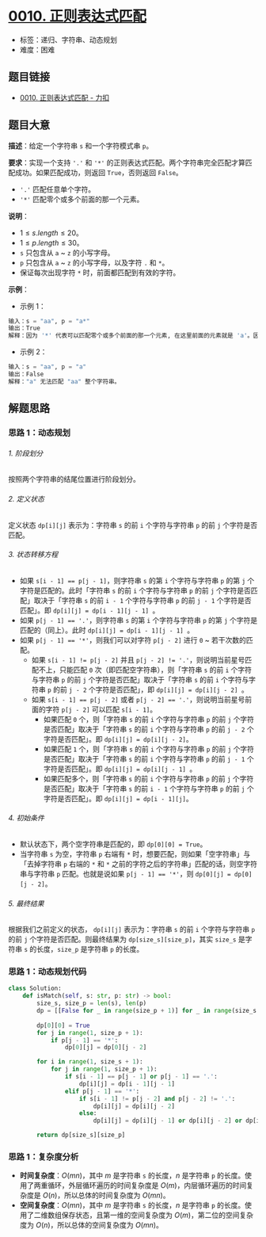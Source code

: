 # [0010. 正则表达式匹配](https://leetcode.cn/problems/regular-expression-matching/)

- 标签：递归、字符串、动态规划
- 难度：困难

## 题目链接

- [0010. 正则表达式匹配 - 力扣](https://leetcode.cn/problems/regular-expression-matching/)

## 题目大意

**描述**：给定一个字符串 `s` 和一个字符模式串 `p`。

**要求**：实现一个支持 `'.'` 和 `'*'` 的正则表达式匹配。两个字符串完全匹配才算匹配成功。如果匹配成功，则返回 `True`，否则返回 `False`。

- `'.'` 匹配任意单个字符。
- `'*'` 匹配零个或多个前面的那一个元素。

**说明**：

- $1 \le s.length \le 20$。
- $1 \le p.length \le 30$。
- `s` 只包含从 `a` ~ `z` 的小写字母。
- `p` 只包含从 `a` ~ `z` 的小写字母，以及字符 `.` 和 `*`。
- 保证每次出现字符 `*` 时，前面都匹配到有效的字符。

**示例**：

- 示例 1：

```python
输入：s = "aa", p = "a*"
输出：True
解释：因为 '*' 代表可以匹配零个或多个前面的那一个元素, 在这里前面的元素就是 'a'。因此，字符串 "aa" 可被视为 'a' 重复了一次。
```

- 示例 2：

```python
输入：s = "aa", p = "a"
输出：False
解释："a" 无法匹配 "aa" 整个字符串。
```

## 解题思路

### 思路 1：动态规划

###### 1. 阶段划分

按照两个字符串的结尾位置进行阶段划分。

###### 2. 定义状态

定义状态 `dp[i][j]` 表示为：字符串 `s` 的前 `i` 个字符与字符串 `p` 的前 `j` 个字符是否匹配。

###### 3. 状态转移方程

- 如果 `s[i - 1] == p[j - 1]`，则字符串 `s` 的第 `i` 个字符与字符串 `p` 的第 `j` 个字符是匹配的。此时「字符串 `s` 的前 `i` 个字符与字符串 `p` 的前 `j` 个字符是否匹配」取决于「字符串 `s` 的前 `i - 1` 个字符与字符串 `p` 的前 `j - 1` 个字符是否匹配」。即 `dp[i][j] = dp[i - 1][j - 1] `。
- 如果 `p[j - 1] == '.'`，则字符串 `s` 的第 `i` 个字符与字符串 `p` 的第 `j` 个字符是匹配的（同上）。此时 `dp[i][j] = dp[i - 1][j - 1] `。
- 如果 `p[j - 1] == '*'`，则我们可以对字符 `p[j - 2]` 进行 `0` ~ 若干次数的匹配。
  - 如果 `s[i - 1] != p[j - 2]` 并且 `p[j - 2] != '.'`，则说明当前星号匹配不上，只能匹配 `0` 次（即匹配空字符串），则「字符串 `s` 的前 `i` 个字符与字符串 `p` 的前 `j` 个字符是否匹配」取决于「字符串 `s` 的前 `i` 个字符与字符串 `p` 的前 `j - 2` 个字符是否匹配」，即 `dp[i][j] = dp[i][j - 2] `。
  - 如果 `s[i - 1] == p[j - 2]` 或者 `p[j - 2] == '.'`，则说明当前星号前面的字符 `p[j - 2]` 可以匹配 `s[i - 1]`。
    - 如果匹配 `0` 个，则「字符串 `s` 的前 `i` 个字符与字符串 `p` 的前 `j` 个字符是否匹配」取决于「字符串 `s` 的前 `i` 个字符与字符串 `p` 的前 `j - 2` 个字符是否匹配」。即 `dp[i][j] = dp[i][j - 2]`。
    - 如果匹配 `1` 个，则「字符串 `s` 的前 `i` 个字符与字符串 `p` 的前 `j` 个字符是否匹配」取决于「字符串 `s` 的前 `i` 个字符与字符串 `p` 的前 `j - 1` 个字符是否匹配」。即 `dp[i][j] = dp[i][j - 1] `。
    - 如果匹配多个，则「字符串 `s` 的前 `i` 个字符与字符串 `p` 的前 `j` 个字符是否匹配」取决于「字符串 `s` 的前 `i - 1` 个字符与字符串 `p` 的前 `j` 个字符是否匹配」。即 `dp[i][j] = dp[i - 1][j]`。

###### 4. 初始条件

- 默认状态下，两个空字符串是匹配的，即 `dp[0][0] = True`。
- 当字符串 `s` 为空，字符串 `p` 右端有 `*` 时，想要匹配，则如果「空字符串」与「去掉字符串 `p` 右端的 `*` 和 `*` 之前的字符之后的字符串」匹配的话，则空字符串与字符串 `p` 匹配。也就是说如果 `p[j - 1] == '*'`，则 `dp[0][j] = dp[0][j - 2]`。

###### 5. 最终结果

根据我们之前定义的状态， `dp[i][j]` 表示为：字符串 `s` 的前 `i` 个字符与字符串 `p` 的前 `j` 个字符是否匹配。则最终结果为 `dp[size_s][size_p]`，其实 `size_s` 是字符串 `s` 的长度，`size_p` 是字符串 `p` 的长度。

### 思路 1：动态规划代码

```python
class Solution:
    def isMatch(self, s: str, p: str) -> bool:
        size_s, size_p = len(s), len(p)
        dp = [[False for _ in range(size_p + 1)] for _ in range(size_s + 1)]
        
        dp[0][0] = True
        for j in range(1, size_p + 1):
            if p[j - 1] == '*':
                dp[0][j] = dp[0][j - 2]

        for i in range(1, size_s + 1):
            for j in range(1, size_p + 1):
                if s[i - 1] == p[j - 1] or p[j - 1] == '.':
                    dp[i][j] = dp[i - 1][j - 1]
                elif p[j - 1] == '*':
                    if s[i - 1] != p[j - 2] and p[j - 2] != '.':
                        dp[i][j] = dp[i][j - 2]
                    else:
                        dp[i][j] = dp[i][j - 1] or dp[i][j - 2] or dp[i - 1][j]

        return dp[size_s][size_p]
```

### 思路 1：复杂度分析

- **时间复杂度**：$O(m n)$，其中 $m$ 是字符串 `s` 的长度，$n$ 是字符串 `p` 的长度。使用了两重循环，外层循环遍历的时间复杂度是 $O(m)$，内层循环遍历的时间复杂度是 $O(n)$，所以总体的时间复杂度为 $O(m n)$。
- **空间复杂度**：$O(m n)$，其中 $m$ 是字符串 `s` 的长度，$n$ 是字符串 `p` 的长度。使用了二维数组保存状态，且第一维的空间复杂度为 $O(m)$，第二位的空间复杂度为 $O(n)$，所以总体的空间复杂度为 $O(m n)$。
